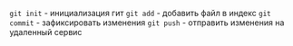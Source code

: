 `git init` - инициализация гит
`git add` - добавить файл в индекс
`git commit` - зафиксировать изменения
`git push` - отправить изменения на удаленный сервис